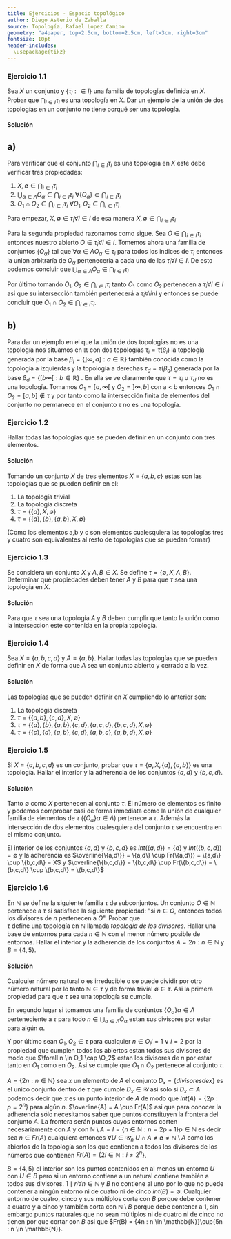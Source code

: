 ```yaml
---
title: Ejercicios - Espacio topológico
author: Diego Asterio de Zaballa
source: Topología, Rafael Lopez Camino
geometry: "a4paper, top=2.5cm, bottom=2.5cm, left=3cm, right=3cm"
fontsize: 10pt
header-includes:
  \usepackage{tikz}
---
```


### Ejercicio 1.1

Sea $X$ un conjunto y $\{ \tau_i : \in I \}$ una familia de topologías definida en $X$. Probar que $\bigcap_{ i \in I}\tau_i$ es una topología en $X$. Dar un ejemplo de la unión de dos topologías en un conjunto no tiene porqué ser una 
topología.

#### Solución

## a)
  
  Para verificar que el conjunto $\bigcap_{ i \in I} \tau_i$ es una topología en $X$ este debe verificar tres propiedades:
  
  1. $X,\emptyset \in \bigcap_{ i \in I} \tau_i$
  2. $\bigcup_{ \alpha \in \Lambda} O_\alpha \in \bigcap_{ i \in I} \tau_i$  $\forall \{O_\alpha\} \subset \bigcap_{ i \in I} \tau_i$
  3. $O_1 \cap O_2 \in \bigcap_{ i \in I} \tau_i$  $\forall O_1,O_2 \in \bigcap_{ i \in I} \tau_i$
  
  Para empezar, $X,\emptyset \in \tau_i \forall i \in I$ de esa manera $X,\emptyset \in \bigcap_{ i \in I} \tau_i$
  
  Para la segunda propiedad razonamos como sigue. Sea $O \in \bigcap_{ i \in I} \tau_i$ entonces nuestro abierto $O \in \tau_i \forall i \in I$.
  Tomemos ahora una familia de conjuntos $\{O_\alpha\}$ tal que $\forall \alpha \in \Lambda O_\alpha \in \tau_i$ para todos los indices de $\tau_i$
  entonces la union arbitraría de $O_\alpha$ pertenecería a cada una de las $\tau_i \forall i \in I$. De esto podemos concluir que $\bigcup_{\alpha 
  \in \Lambda} O_\alpha \in \bigcap_{ i \in I} \tau_i$
  
  Por último tomando $O_1,O_2 \in \bigcap_{ i \in I} \tau_i$ tanto $O_1$ como $O_2$ pertenecen a $\tau_i \forall i \in I$ asi que su intersección también
  pertenecerá a $\tau_i \forall i in I$ y entonces se puede concluir que $O_1 \cap O_2 \in \bigcap_{ i \in I} \tau_i$.
  
## b)
  
  Para dar un ejemplo en el que la unión de dos topologías no es una topología nos situamos en $\mathbb{R}$ con dos 
  topologías $\tau_i = \tau ( \beta_i )$ la topología generada por la base $\beta_i = \{  ]\infty,a]: a \in \mathbb{R} \}$ también conocida como la topologia a izquierdas y la topologia a derechas $\tau_d = \tau ( \beta_d )$
  generada por la base $\beta_d = \{  [ b\infty [: b \in \mathbb{R} \}$ . En ella se ve claramente que $\tau = \tau_i \cup \tau_d$
  no es una topología. Tomamos $O_1 = [a,\infty[$ y $O_2 = ]\infty,b]$ con a < b entonces $O_1 \cap O_2 = [a,b] \notin \tau$ y por tanto como la intersección finita de elementos del conjunto no permanece en el conjunto $\tau$ no es una topología.

### Ejercicio 1.2

  Hallar todas las topologías que se pueden definir en un conjunto con tres elementos.
  
#### Solución
  
  Tomando un conjunto $X$ de tres elementos $X = \{a,b,c\}$ estas son las topologías que se pueden definir en el:
  
  1. La topología trivial
  2. La topología discreta
  3. $\tau = \{\{a\},X,\emptyset\}$
  4. $\tau = \{\{a\},\{b\},\{a,b\},X,\emptyset\}$

  (Como los elementos a,b y c son elementos cualesquiera las topologías tres y cuatro son equivalentes al resto de topologías que se puedan formar)
  
  
  
### Ejercicio 1.3

  Se considera un conjunto $X$ y $A,B \in X$. Se define $\tau = \{\emptyset,X,A,B\}$. Determinar qué propiedades deben tener $A$ y $B$ para que $\tau$ sea una topología en $X$.
  
#### Solución

  Para que $\tau$ sea una topología $A$ y $B$ deben cumplir que tanto la unión como la interseccion este contenida en la propia topología.

### Ejercicio 1.4 

  Sea $X = \{a,b,c,d\}$ y $A = \{a,b\}$. Hallar todas las topologías que se pueden definir en $X$ de forma que $A$ sea un 
  conjunto abierto y cerrado a la vez.
  
#### Solución

  Las topologías que se pueden definir en $X$ cumpliendo lo anterior son:
  
  1. La topologia discreta
  2. $\tau = \{\{a,b\},\{c,d\},X,\emptyset\}$
  3. $\tau = \{\{a\},\{b\},\{a,b\},\{c,d\},\{a,c,d\},\{b,c,d\},X,\emptyset\}$
  4. $\tau = \{\{c\},\{d\},\{a,b\},\{c,d\},\{a,b,c\},\{a,b,d\},X,\emptyset\}$
  
### Ejercicio 1.5

  Si $X = \{a,b,c,d\}$ es un conjunto, probar que $\tau = \{\emptyset,X,\{a\},\{a,b\}\}$ es una topología. Hallar el interior y la adherencia de los conjuntos $\{a,d\}$ y $\{b,c,d\}$.
 
#### Solución

  Tanto $\emptyset$ como $X$ pertenecen al conjunto $\tau$. El número de elementos es finito y podemos comprobar casi 
  de forma inmediata como la unión de cualquier familia de elementos de $\tau$ ($\{O_\alpha\} \alpha \in \Lambda$) pertenece
  a $\tau$. Además la intersección de dos elementos cualesquiera del conjunto $\tau$ se encuentra en el mismo conjunto.
  
  El interior de los conjuntos $\{a,d\}$ y $\{b,c,d\}$ es $Int(\{a,d\}) = \{a\}$ y $Int(\{b,c,d\}) = \emptyset$ y la adherencia es $\overline{\{a,d\}} = \{a,d\} \cup Fr(\{a,d\}) = \{a,d\} \cup \{b,c,d\} = X$ y $\overline{\{b,c,d\}} = \{b,c,d\} \cup Fr(\{b,c,d\}) = \{b,c,d\} \cup \{b,c,d\} = \{b,c,d\}$
  
### Ejercicio 1.6
  
  En $\mathbb{N}$ se define la siguiente familia $\tau$ de subconjuntos. Un conjunto $O \in \mathbb{N}$ pertenece a $\tau$ 
  si satisface la siguiente propiedad: "si $n\in O$, entonces todos los divisores de $n$ pertenecen a $O$". Probar que   
  $\tau$ define una topología en $\mathbb{N}$ llamada *topología de los divisores*. Hallar una base de entornos para cada 
  $n \in \mathbb{N}$ con el menor número posible de entornos. Hallar el interior y la adherencia de los conjuntos $A = {2n 
  : n \in \mathbb{N}}$ y $B = \{4,5\}$. 
  
#### Solución

  Cualquier número natural o es irreducible o se puede dividir por otro número natural por lo tanto $\mathbb{N} \in \tau$ y de forma trivial $\emptyset \in \tau$. Asi la primera propiedad para que $\tau$ sea una topología se cumple.

  En segundo lugar si tomamos una familia de conjuntos $\{O_\alpha\} \alpha \in \Lambda$ perteneciente a $\tau$ para todo $n \in \bigcup_{\alpha \in \Lambda}O_\alpha$ estan sus divisores por estar para algún $\alpha$. 

  Y por último sean $O_1, O_2 \in \tau$ para cualquier $n \in O_i i=1 \vee i=2$ por la propiedad que cumplen todos los abiertos estan todos sus divisores de modo que $\forall n \in O_1 \cap \O_2$ estan los divisores de $n$ por estar tanto en $O_1$ como en $O_2$. Asi se cumple que $O_1 \cap O_2$ pertenece al conjunto $\tau$.

  $A = \{2n : n \in \mathbb{N}\}$ sea $x$ un elemento de $A$ el conjunto $D_x = \{ divisores de x \}$ es el unico conjunto dentro de $\tau$ que cumple $D_x \in \mathcal{U}$  asi solo si $D_x \subset A$ podemos decir que $x$ es un punto interior de $A$ de modo que $int(A) = \{ 2p : p = 2^n \}$ para algún $n$. $\overline{A} = A \cup Fr(A)$ asi que para conocer la adherencia sólo necesitamos saber que puntos constituyen la frontera del conjunto $A$. La frontera serán puntos cuyos entornos corten necesariamente con $A$ y con $\mathbb{N} \setminus A = I = \{ n \in \mathbb{N} : n = 2p + 1 \} p \in \mathbb{N}$ es decir sea $n \in Fr(A)$ cualquiera entonces $\forall U \in \mathcal{U}_n$ $U \cap A \neq \emptyset \neq \mathbb{N} \setminus A$ como los abiertos de la topología son los que contienen a todos los divisores de los números que contienen $Fr(A) = \{ 2i \in \mathbb{N} : i \neq 2^n \}$.

  $B = \{4,5\}$ el interior son los puntos contenidos en al menos un entorno $U$ con $U \in B$ pero si un entorno contiene a un natural contiene también a todos sus divisores. $1 \mid n \forall n \in \mathbb{N}$ y $B$ no contiene al uno por lo que no puede contener a ningún entorno ni de cuatro ni de cinco $int(B) = \emptyset$. Cualquier entorno de cuatro, cinco y sus múltiplos corta con $B$ porque debe contener a cuatro y a cinco y también corta con $\mathbb{N} \setminus B$ porque debe contener a $1$, sin embargo puntos naturales que no sean múltiplos ni de cuatro ni de cinco no tienen por que cortar con $B$ asi que $Fr(B) =  \{4n : n \in \mathbb{N}\}\cup\{5n : n \in \mathbb{N}\}.
